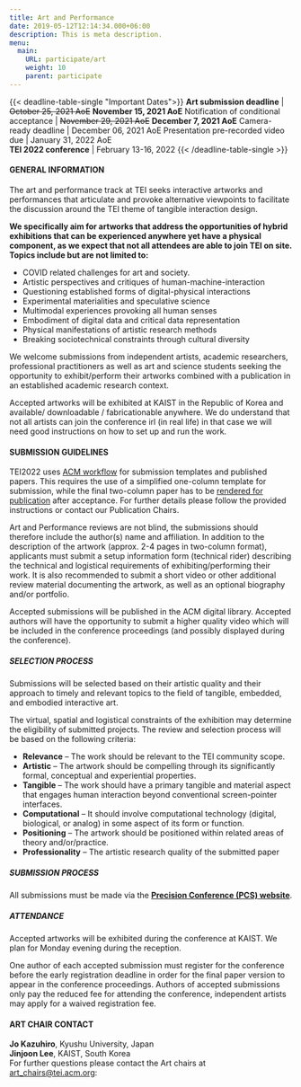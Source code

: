 ```yaml
---
title: Art and Performance
date: 2019-05-12T12:14:34.000+06:00
description: This is meta description.
menu:
  main:
    URL: participate/art
    weight: 10
    parent: participate
---
```


{{< deadline-table-single "Important Dates">}}
**Art submission deadline** | ~~October 25, 2021 AoE~~ **November 15, 2021 AoE**
Notification of conditional acceptance | ~~November 29, 2021 AoE~~ **December 7, 2021 AoE**
Camera-ready deadline | December 06, 2021 AoE
Presentation pre-recorded video due | January 31, 2022 AoE  
**TEI 2022 conference** | February 13-16, 2022
{{< /deadline-table-single >}}

#### GENERAL INFORMATION

The art and performance track at TEI seeks interactive artworks and performances that articulate and provoke alternative viewpoints to facilitate the discussion around the TEI theme of tangible interaction design.

**We specifically aim for artworks that address the opportunities of hybrid exhibitions that can be experienced anywhere yet have a physical component, as we expect that not all attendees are able to join TEI on site. Topics include but are not limited to:**

- COVID related challenges for art and society.
- Artistic perspectives and critiques of human-machine-interaction
- Questioning established forms of digital-physical interactions
- Experimental materialities and speculative science
- Multimodal experiences provoking all human senses
- Embodiment of digital data and critical data representation
- Physical manifestations of artistic research methods
- Breaking sociotechnical constraints through cultural diversity

We welcome submissions from independent artists, academic researchers, professional practitioners as well as art and science students seeking the opportunity to exhibit/perform their artworks combined with a publication in an established academic research context.

Accepted artworks will be exhibited at KAIST in the Republic of Korea and available/ downloadable / fabricationable anywhere. We do understand that not all artists can join the conference irl (in real life) in that case we will need good instructions on how to set up and run the work.

#### SUBMISSION GUIDELINES

TEI2022 uses [ACM workflow](https://www.acm.org/publications/taps/word-template-workflow) for submission templates and published papers. This requires the use of a simplified one-column template for submission, while the final two-column paper has to be [rendered for publication](https://www.acm.org/binaries/content/assets/publications/taps/acm_master_article_template_instructions.pdf) after acceptance. For further details please follow the provided instructions or contact our Publication Chairs.

Art and Performance reviews are not blind, the submissions should therefore include the author(s) name and affiliation. In addition to the description of the artwork (approx. 2-4 pages in two-column format), applicants must submit a setup information form (technical rider) describing the technical and logistical requirements of exhibiting/performing their work. It is also recommended to submit a short video or other additional review material documenting the artwork, as well as an optional biography and/or portfolio.

Accepted submissions will be published in the ACM digital library. Accepted authors will have the opportunity to submit a higher quality video which will be included in the conference proceedings (and possibly displayed during the conference).

##### SELECTION PROCESS

Submissions will be selected based on their artistic quality and their approach to timely and relevant topics to the field of tangible, embedded, and embodied interactive art.

The virtual, spatial and logistical constraints of the exhibition may determine the eligibility of submitted projects. The review and selection process will be based on the following criteria:

- **Relevance** – The work should be relevant to the TEI community scope.
- **Artistic** – The artwork should be compelling through its significantly formal, conceptual and experiential properties.
- **Tangible** – The work should have a primary tangible and material aspect that engages human interaction beyond conventional screen-pointer interfaces.
- **Computational** – It should involve computational technology (digital, biological, or analog) in some aspect of its form or function.
- **Positioning** – The artwork should be positioned within related areas of theory and/or/practice.
- **Professionality** – The artistic research quality of the submitted paper

##### SUBMISSION PROCESS

All submissions must be made via the **[Precision Conference (PCS) website](https://new.precisionconference.com/submissions)**.

##### ATTENDANCE

Accepted artworks will be exhibited during the conference at KAIST. We plan for Monday evening during the reception.

One author of each accepted submission must register for the conference before the early registration deadline in order for the final paper version to appear in the conference proceedings. Authors of accepted submissions only pay the reduced fee for attending the conference, independent artists may apply for a waived registration fee.

#### ART CHAIR CONTACT

**Jo Kazuhiro**, Kyushu University, Japan  
**Jinjoon Lee**, KAIST, South Korea  
For further questions please contact the Art chairs at <art_chairs@tei.acm.org>:
